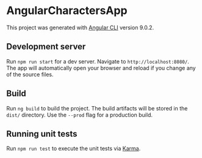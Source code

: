 # AngularCharactersApp

This project was generated with [Angular CLI](https://github.com/angular/angular-cli) version 9.0.2.

## Development server

Run `npm run start` for a dev server. Navigate to `http://localhost:8080/`. The app will automatically open your browser and reload if you change any of the source files.


## Build

Run `ng build` to build the project. The build artifacts will be stored in the `dist/` directory. Use the `--prod` flag for a production build.

## Running unit tests

Run `npm run test` to execute the unit tests via [Karma](https://karma-runner.github.io).
